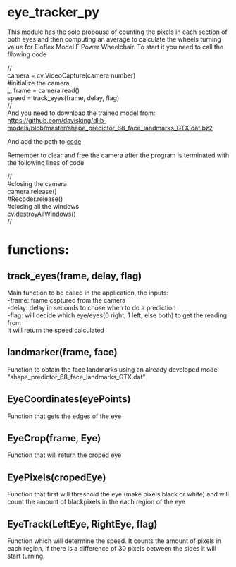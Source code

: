 # eye_tracker_py

This module has the sole propouse of counting the pixels in each section of both eyes and then computing an average to calculate the wheels turning value for Eloflex Model F Power Wheelchair.
To start it you need to call the fllowing code

//  
    camera = cv.VideoCapture(camera number)  
    #initialize the camera  
    _, frame = camera.read()  
    speed = track_eyes(frame, delay, flag)  
//  
And you need to download the trained model from:  
https://github.com/davisking/dlib-models/blob/master/shape_predictor_68_face_landmarks_GTX.dat.bz2   

And add the path to [code](https://github.com/pablodour/eye_tracker_py/blob/4bf96b395c6e18300528058ca62b3efa6423143d/eye_tracker_final.py#L19-L20)

Remember to clear and free the camera after the program is terminated with the following lines of code  

//  
    #closing the camera  
    camera.release()  
    #Recoder.release()  
    #closing  all the windows  
    cv.destroyAllWindows()  
//  


# functions:  
## track_eyes(frame, delay, flag)  
Main function to be called in the application, the inputs:  
      -frame: frame captured from the camera  
      -delay: delay in seconds to chose when to do a prediction  
      -flag: will decide which eye/eyes(0 right, 1 left, else both) to get the reading from  
It will return the speed calculated

## landmarker(frame, face)
Function to obtain the face landmarks using an already developed model "shape_predictor_68_face_landmarks_GTX.dat"

## EyeCoordinates(eyePoints)
Function that gets the edges of the eye

## EyeCrop(frame, Eye)
Function that will return the croped eye

## EyePixels(cropedEye)
Function that first will threshold the eye (make pixels black or white) and will count the amount of blackpixels in the each region of the eye

## EyeTrack(LeftEye, RightEye, flag)
Function which will determine the speed. It counts the amount of pixels in each region, if there is a difference of 30 pixels between the sides it will start turning.
